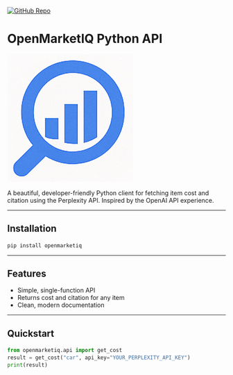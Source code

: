 [![GitHub Repo](https://img.shields.io/badge/GitHub-OpenMarketIQ-blue?logo=github)](https://github.com/OpenMarketIQ/OpenMarketIQ)

# OpenMarketIQ Python API

![OpenMarketIQ Logo](OpenMarketIQ_Logo_small.png)

A beautiful, developer-friendly Python client for fetching item cost and citation using the Perplexity API. Inspired by the OpenAI API experience.

---

## Installation

```bash
pip install openmarketiq
```

---

## Features
- Simple, single-function API
- Returns cost and citation for any item
- Clean, modern documentation

---

## Quickstart

```python
from openmarketiq.api import get_cost
result = get_cost("car", api_key="YOUR_PERPLEXITY_API_KEY")
print(result)
``` 